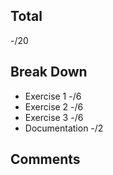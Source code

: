 ## Total

-/20

## Break Down

* Exercise 1    -/6
* Exercise 2    -/6
* Exercise 3    -/6
* Documentation -/2

## Comments
